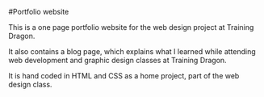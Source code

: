 #Portfolio website

This is a one page portfolio website for the web design project at Training Dragon.

It also contains a blog page, which explains what I learned while attending web development and graphic design classes at Training Dragon.

It is hand coded in HTML and CSS as a home project, part of the web design class.
